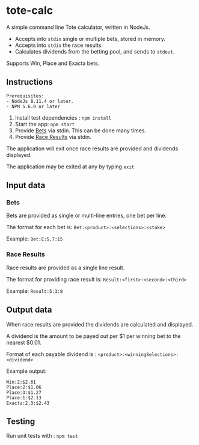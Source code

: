 # tote-calc

A simple command line Tote calculator, written in NodeJs.

* Accepts into `stdin` single or multiple bets, stored in memory.
* Accepts into `stdin` the race results.
* Calculates dividends from the betting pool, and sends to `stdout`.
 
Supports Win, Place and Exacta bets.

## Instructions

    Prerequisites:
    - NodeJs 8.11.4 or later.
    - NPM 5.6.0 or later

1. Install test dependencies : `npm install`
2. Start the app: `npm start`
3. Provide [Bets](#Bets) via stdin.  This can be done many times.
4. Provide [Race Results](#Race-results) via stdin.

The application will exit once race results are provided and dividends displayed.

The application may be exited at any by typing `exit`

## Input data

### Bets

Bets are provided as single or multi-line entries, one bet per line.

The format for each bet is: `Bet:<product>:<selections>:<stake>`

Example:  `Bet:E:5,7:15`

### Race Results

Race results are provided as a single line result.

The format for providing race result is: `Result:<first>:<second>:<third>`

Example: `Result:5:3:8`

## Output data

When race results are provided the dividends are calculated and displayed.

A dividend is the amount to be payed out per $1 per winning bet to the nearest $0.01.

Format of each payable dividend is : `<product>:<winningSelections>:<dividend>`

Example output:

    Win:2:$2.61
    Place:2:$1.06
    Place:3:$1.27
    Place:1:$2.13
    Exacta:2,3:$2.43

## Testing

Run unit tests with :  `npm test`
